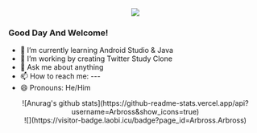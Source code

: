 <div align="center">
<img src="http://www.zenyomanagement.nl/wp-content/uploads/2018/08/About-me-1024x404.png" align="center" />
</div>  

### Good Day And Welcome!

 - 🌱 I’m currently learning Android Studio & Java<br />
 - 🌱 I’m working by creating Twitter Study Clone<br />
 - 💬 Ask me about anything<br />
 - 📫 How to reach me: ---<br />
 - 😄 Pronouns: He/Him
	
<div align="center">
![Anurag's github stats](https://github-readme-stats.vercel.app/api?username=Arbross&show_icons=true)
</div>  


<div align="center">
![](https://visitor-badge.laobi.icu/badge?page_id=Arbross.Arbross)
</div>  
